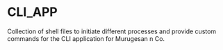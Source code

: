 # CLI_APP
Collection of shell files to initiate different processes and provide custom commands for the CLI application for Murugesan n Co.
